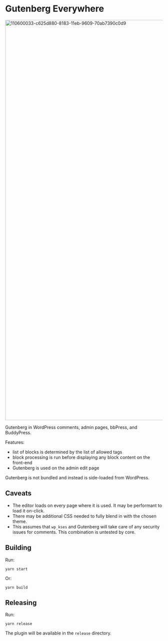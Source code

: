 # Gutenberg Everywhere

<img width="1280" alt="110600033-c625d880-8183-11eb-9609-70ab7390c0d9" src="https://user-images.githubusercontent.com/1277682/110774785-15d4d480-8256-11eb-8d21-40f0f2c20b79.png">

Gutenberg in WordPress comments, admin pages, bbPress, and BuddyPress.

Features:

- list of blocks is determined by the list of allowed tags
- block processing is run before displaying any block content on the front-end
- Gutenberg is used on the admin edit page

Gutenberg is not bundled and instead is side-loaded from WordPress.

## Caveats

- The editor loads on every page where it is used. It may be performant to load it on-click.
- There may be additional CSS needed to fully blend in with the chosen theme.
- This assumes that `wp_kses` and Gutenberg will take care of any security issues for comments. This combination is untested by core.

## Building

Run:

`yarn start`

Or:

`yarn build`

## Releasing

Run:

`yarn release`

The plugin will be available in the `release` directory.
